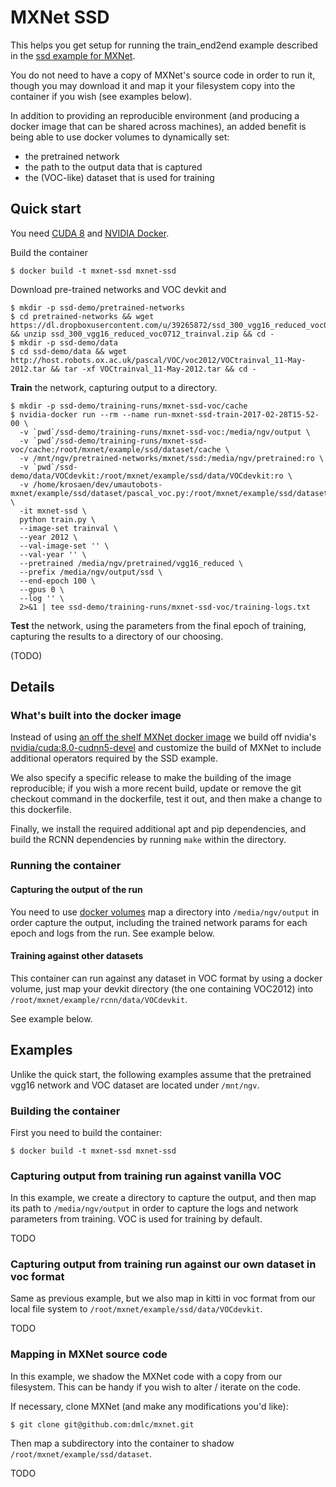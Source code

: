 # MXNet SSD

This helps you get setup for running the train_end2end example described in the
[ssd example for MXNet](https://github.com/dmlc/mxnet/tree/master/example/ssd).

You do not need to have a copy of MXNet's source code in order to run it, though you may download it
and map it your filesystem copy into the container if you wish (see examples below).

In addition to providing an reproducible environment (and producing a docker image that can be shared across
machines), an added benefit is being able to use docker volumes to dynamically set:

- the pretrained network
- the path to the output data that is captured
- the (VOC-like) dataset that is used for training

## Quick start

You need [CUDA 8](https://developer.nvidia.com/cuda-toolkit) and [NVIDIA Docker](https://github.com/NVIDIA/nvidia-docker).

Build the container

```
$ docker build -t mxnet-ssd mxnet-ssd
```

Download pre-trained networks and VOC devkit and 

```
$ mkdir -p ssd-demo/pretrained-networks
$ cd pretrained-networks && wget https://dl.dropboxusercontent.com/u/39265872/ssd_300_vgg16_reduced_voc0712_trainval.zip && unzip ssd_300_vgg16_reduced_voc0712_trainval.zip && cd -
$ mkdir -p ssd-demo/data
$ cd ssd-demo/data && wget http://host.robots.ox.ac.uk/pascal/VOC/voc2012/VOCtrainval_11-May-2012.tar && tar -xf VOCtrainval_11-May-2012.tar && cd -
```

**Train** the network, capturing output to a directory.

```
$ mkdir -p ssd-demo/training-runs/mxnet-ssd-voc/cache
$ nvidia-docker run --rm --name run-mxnet-ssd-train-2017-02-28T15-52-00 \
  -v `pwd`/ssd-demo/training-runs/mxnet-ssd-voc:/media/ngv/output \
  -v `pwd`/ssd-demo/training-runs/mxnet-ssd-voc/cache:/root/mxnet/example/ssd/dataset/cache \
  -v /mnt/ngv/pretrained-networks/mxnet/ssd:/media/ngv/pretrained:ro \
  -v `pwd`/ssd-demo/data/VOCdevkit:/root/mxnet/example/ssd/data/VOCdevkit:ro \
  -v /home/krosaen/dev/umautobots-mxnet/example/ssd/dataset/pascal_voc.py:/root/mxnet/example/ssd/dataset/pascal_voc.py:ro \
  -it mxnet-ssd \
  python train.py \
  --image-set trainval \
  --year 2012 \
  --val-image-set '' \
  --val-year '' \
  --pretrained /media/ngv/pretrained/vgg16_reduced \
  --prefix /media/ngv/output/ssd \
  --end-epoch 100 \
  --gpus 0 \
  --log '' \
  2>&1 | tee ssd-demo/training-runs/mxnet-ssd-voc/training-logs.txt
```

**Test** the network, using the parameters from the final epoch of training, capturing
the results to a directory of our choosing.

(TODO)


## Details

### What's built into the docker image

Instead of using [an off the shelf MXNet docker image](https://github.com/Kaixhin/dockerfiles/blob/master/cuda-mxnet/cuda_v8.0/Dockerfile)
we build off nvidia's [nvidia/cuda:8.0-cudnn5-devel](https://github.com/NVIDIA/nvidia-docker/blob/master/ubuntu-14.04/cuda/8.0/devel/cudnn5/Dockerfile)
and customize the build of MXNet to include additional operators required by the SSD example.

We also specify a specific release to make the building of the image reproducible; if you wish a more recent build,
update or remove the git checkout command in the dockerfile, test it out, and then make a change to this dockerfile.

Finally, we install the required additional apt and pip dependencies, and build the RCNN dependencies by running
`make` within the directory.

### Running the container

#### Capturing the output of the run

You need to use [docker volumes](https://docs.docker.com/engine/tutorials/dockervolumes/)
map a directory into `/media/ngv/output` in order capture the output, including the trained network params for
each epoch and logs from the run. See example below.

#### Training against other datasets

This container can run against any dataset in VOC format by using a docker volume, just map your devkit directory
(the one containing VOC2012) into `/root/mxnet/example/rcnn/data/VOCdevkit`.

See example below.

## Examples

Unlike the quick start, the following examples assume that the pretrained vgg16 network and VOC dataset are located
under `/mnt/ngv`.

### Building the container

First you need to build the container:

```
$ docker build -t mxnet-ssd mxnet-ssd
```

### Capturing output from training run against vanilla VOC

In this example, we create a directory to capture the output, and then map its path to `/media/ngv/output`
in order to capture the logs and network parameters from training. VOC is used for training by default.

TODO

### Capturing output from training run against our own dataset in voc format

Same as previous example, but we also map in kitti in voc format from our local file system
to `/root/mxnet/example/ssd/data/VOCdevkit`.

TODO

### Mapping in MXNet source code

In this example, we shadow the MXNet code with a copy from our filesystem. This can be handy if you wish
to alter / iterate on the code.

If necessary, clone MXNet (and make any modifications you'd like):

```
$ git clone git@github.com:dmlc/mxnet.git
```

Then map a subdirectory into the container to shadow `/root/mxnet/example/ssd/dataset`.

TODO